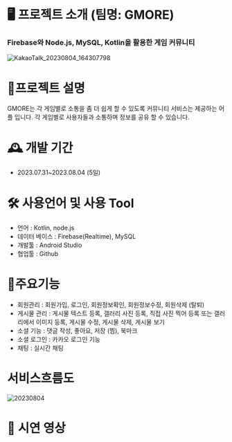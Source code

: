 # 🖥 프로젝트 소개 (팀명: GMORE)
### Firebase와 Node.js, MySQL, Kotlin을 활용한 게임 커뮤니티
![KakaoTalk_20230804_164307798](https://github.com/2023-SMHRD-SW-Fullstack-1/GMORE/assets/130417959/03201836-e67e-4a7a-8c0d-4c2bd6f8e5b7)


# 📝프로젝트 설명
GMORE는 각 게임별로 소통을 좀 더 쉽게 할 수 있도록 커뮤니티 서비스는 제공하는 어플 입니다.
각 게임별로 사용자들과 소통하며 정보를 공유 할 수 있습니다.


# 🕰 개발 기간
 - 2023.07.31~2023.08.04 (5일)

# 🛠 사용언어 및 사용 Tool
  - 언어 : Kotlin, node.js
  - 데이터 베이스 : Firebase(Realtime), MySQL
  - 개발툴 : Android Studio
  - 협업툴 : Github
  
# 📌주요기능
  - 회원관리 : 회원가입, 로그인, 회원정보확인, 회원정보수정, 회원삭제 (탈퇴)
  - 게시물 관리 : 게시물 텍스트 등록, 갤러리 사진 등록, 직접 사진 찍어 등록 또는 갤러리에서 이미지 등록, 게시물 수정, 게시물 삭제, 게시물 보기
  - 소셜 기능 : 댓글 작성, 좋아요, 저장 (찜), 북마크
  - 소셜 로그인 : 카카오 로그인 기능
  - 채팅 : 실시간 채팅
  
# 서비스흐름도
![20230804](https://github.com/2023-SMHRD-SW-Fullstack-1/GMORE/assets/130417959/8c1b7889-c3a3-4e56-b1d0-39255dda3223)
  
# 🎥 시연 영상
